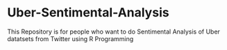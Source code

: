 # Uber-Sentimental-Analysis
This Repository is for people who want to do Sentimental Analysis of Uber datatsets from Twitter using R Programming
